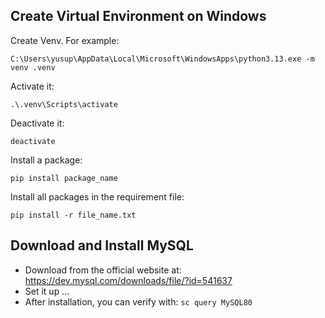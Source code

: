 
## Create Virtual Environment on Windows

Create Venv. For example:
```
C:\Users\yusup\AppData\Local\Microsoft\WindowsApps\python3.13.exe -m venv .venv
```

Activate it:
```
.\.venv\Scripts\activate
```

Deactivate it:
```
deactivate
```

Install a package:
```
pip install package_name
```

Install all packages in the requirement file:
```
pip install -r file_name.txt
```


## Download and Install MySQL

- Download from the official website at: https://dev.mysql.com/downloads/file/?id=541637
- Set it up ...
- After installation, you can verify with: `sc query MySQL80`
